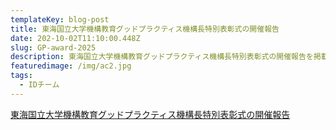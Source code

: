 ```yaml
---
templateKey: blog-post
title: 東海国立大学機構教育グッドプラクティス機構長特別表彰式の開催報告
date: 202-10-02T11:10:00.448Z
slug: GP-award-2025
description: 東海国立大学機構教育グッドプラクティス機構長特別表彰式の開催報告を掲載しましたので、下記リンクよりご覧ください。
featuredimage: /img/ac2.jpg
tags:
  - IDチーム
---
```

[東海国立大学機構教育グッドプラクティス機構長特別表彰式の開催報告](https://ac.thers.ac.jp/files/GP-Award-2025.pdf)
